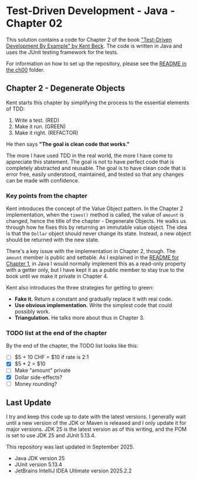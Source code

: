 # Test-Driven Development - Java - Chapter 02

This solution contains a code for Chapter 2 of the book ["Test-Driven Development By Example" by 
Kent Beck](https://a.co/d/1sr05eT). The code is written in Java and uses the JUnit testing framework for the tests. 

For information on how to set up the repository, please see the [README in the ch00](../ch00/README.md) folder.

## Chapter 2 - Degenerate Objects
Kent starts this chapter by simplifying the process to the essential elements of TDD:
1. Write a test. (RED)
2. Make it run. (GREEN)
3. Make it right. (REFACTOR)

He then says **"The goal is clean code that works."** 

The more I have used TDD in the real world, the more I have come to appreciate this statement. The goal is not 
to have perfect code that is completely abstracted and reusable. The goal is to have clean code that is error free, 
easily understood, maintained, and tested so that any changes can be made with confidence.

### Key points from the chapter
Kent introduces the concept of the Value Object pattern. In the Chapter 2 implementation, when the `times()` method is 
called, the value of `amount` is changed, hence the title of the chapter - Degenerate Objects. He walks us through how
he fixes this by returning an immutable value object. The idea is that the `Dollar` object should never change its state. 
Instead, a new object should be returned with the new state.

There's a key issue with the implementation in Chapter 2, though. The `amount` member is public and settable. As I
explained in the [README for Chapter 1](../ch01/README.md), in Java I would normally implement this as a read-only 
property with a getter only, but I have kept it as a public member to stay true to the book until 
we make it private in Chapter 4.

Kent also introduces the three strategies for getting to green:
- **Fake it.** Return a constant and gradually replace it with real code.
- **Use obvious implementation.** Write the simplest code that could possibly work.
- **Triangulation.** He talks more about thus in Chapter 3.

### TODO list at the end of the chapter
By the end of the chapter, the TODO list looks like this:
- [ ] \$5 + 10 CHF = $10 if rate is 2:1
- [x] \$5 * 2 = $10
- [ ] Make "amount" private
- [x] Dollar side-effects?
- [ ] Money rounding?

## Last Update
I try and keep this code up to date with the latest versions. I generally wait until a new version of the JDK or Maven is 
released and I only update it for major versions. JDK 25 is the latest version as of this writing, and the POM is set to
use JDK 25 and JUnit 5.13.4.

This repository was last updated in September 2025.
- Java JDK version 25
- JUnit version 5.13.4
- JetBrains IntelliJ IDEA Ultimate version 2025.2.2